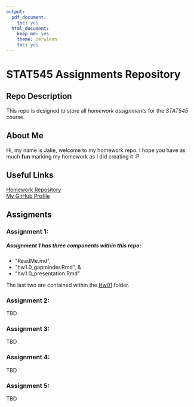 ```yaml
---
output:
  pdf_document:
    toc: yes
  html_document:
    keep_md: yes
    theme: cerulean
    toc: yes
---
```


# STAT545 Assignments Repository

## Repo Description
This repo is designed to store all *homework assignments* for the *STAT545* course.

## About Me
Hi, my name is Jake, welcome to my homework repo. I hope you have as much **fun** marking my homework as I did creating it :P

## Useful Links
[Homework Repository](https://github.com/STAT545-UBC-hw-2019-20/stat545-hw-jacobgerlofs)  
[My GitHub Profile](https://github.com/jacobgerlofs)  

## Assigments

### Assignment 1:
##### Assignment 1 has three components within this repo:

* "ReadMe.md", 
* "hw1.0_gapminder.Rmd", & 
* "hw1.0_presentation.Rmd"  

The last two are contained within the [Hw01](https://github.com/STAT545-UBC-hw-2019-20/stat545-hw-jacobgerlofs/tree/master/Hw01) folder.

### Assignment 2:
TBD

### Assignment 3:
TBD

### Assignment 4:
TBD

### Assignment 5:
TBD

 
